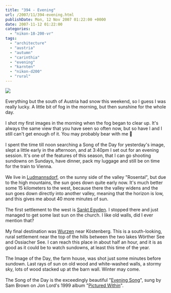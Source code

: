 ```yaml
---
title: "394 - Evening"
url: /2007/11/394-evening.html
publishDate: Mon, 12 Nov 2007 01:22:00 +0000
date: 2007-11-12 01:22:00
categories: 
  - "nikon-18-200-vr"
tags: 
  - "architecture"
  - "austria"
  - "autumn"
  - "carinthia"
  - "evening"
  - "karnten"
  - "nikon-d200"
  - "rural"
---
```

<a href="https://d25zfm9zpd7gm5.cloudfront.net/1200x1200/2007/20071111_161950_nx.jpg" target="_blank"><img src="https://d25zfm9zpd7gm5.cloudfront.net/0600x0600/2007/20071111_161950_nx.jpg"/></a><br/><br/>Everything but the south of Austria had snow this weekend, so I guess I was really lucky. A little bit of fog in the morning, but then sunshine for the whole day.<br/><br/><a href="https://d25zfm9zpd7gm5.cloudfront.net/1200x1200/2007/20071111_083124_nx.jpg" target="_blank"><img alt="" border="0" src="https://d25zfm9zpd7gm5.cloudfront.net/0150x0150/2007/20071111_083124_nx.jpg" style="margin: 0pt 0px 0pt 10px; float: right;"/></a> I shot my first images in the morning when the fog began to clear up. It's always the same view that you have seen so often now, but so have I and I still can't get enough of it. You may probably bear with me 🙂<br/><br/>I spent the time till noon searching a Song of the Day for yesterday's image, slept a little early in the afternoon, and at 3:40pm I set out for an evening session. It's one of the features of this season, that I can go shooting sundowns on Sundays, have dinner, pack my luggage and still be on time for the train to Vienna.<br/><br/><a href="https://d25zfm9zpd7gm5.cloudfront.net/1200x1200/2007/20071111_155805_nx_ps.jpg" target="_blank"><img alt="" border="0" src="https://d25zfm9zpd7gm5.cloudfront.net/0150x0150/2007/20071111_155805_nx_ps.jpg" style="margin: 0pt 10px 0pt 0px; float: left;"/></a> We live in <a href="http://maps.google.com/maps?f=q&hl=en&geocode=&time=&date=&ttype=&q=ludmannsdorf,+Carinthia,+Austria&ie=UTF8&ll=46.575383,14.06868&spn=0.09617,0.225563&z=13&iwloc=addr&om=1" target="_blank">Ludmannsdorf</a>, on the sunny side of the valley "Rosental", but due to the high mountains, the sun goes down quite early now. It's much better some 15 kilometers to the west, because there the valley widens and the sun goes down directly into another valley, meaning that the horizon is low, and this gives me about 40 more minutes of sun.<br/><br/>The first settlement to the west is <a href="http://maps.google.com/maps?f=q&hl=en&time=&date=&ttype=&q=Sankt+Egyden+Velden+am+W%C3%B6rther+See,+Villach+Land,+Carinthia,+Austria&sll=48.209206,16.372778&sspn=0.372934,0.902252&ie=UTF8&cd=1&geocode=0,46.575701,14.066548&ll=46.575737,14.06662&spn=0.096169,0.225563&z=13&iwloc=addr&om=1" target="_blank">Sankt Egyden</a>. I stopped there and just managed to get some last sun on the church. I like old walls, did I ever mention that?<br/><br/><a href="https://d25zfm9zpd7gm5.cloudfront.net/1200x1200/2007/20071111_164225_nx.jpg" target="_blank"><img alt="" border="0" src="https://d25zfm9zpd7gm5.cloudfront.net/0150x0150/2007/20071111_164225_nx.jpg" style="margin: 0pt 0px 0pt 10px; float: right;"/></a> My final destination was <a href="http://maps.google.com/maps?f=q&hl=en&geocode=&time=&date=&ttype=&q=wurzer+weg,+Carinthia,+Austria&sll=46.648488,14.031265&sspn=0.012005,0.028195&ie=UTF8&ll=46.633054,14.060268&spn=0.096068,0.225563&z=13&iwloc=addr&om=1" target="_blank">Wurzen</a> near Köstenberg. This is a south-looking, rural settlement near the top of the hills between the two lakes Wörther See and Ossiacher See. I can reach this place in about half an hour, and it is as good as it could be to watch sundowns, at least this time of the year.<br/><br/>The Image of the Day, the farm house, was shot just some minutes before sundown. Last rays of sun on old wood and white-washed walls, a stormy sky, lots of wood stacked up at the barn wall. Winter may come.<br/><br/>The Song of the Day is the exceedingly beautiful "<a href="http://www.thehighwaystar.com/rosas/pictured_within/lyrics_picwith.html" target="_blank">Evening Song</a>", sung by Sam Brown on  Jon Lord's 1999 album "<a href="http://www.amazon.com/Pictured-Within-Jon-Lord/dp/B0000241IO" target="_blank">Pictured Within</a>".
